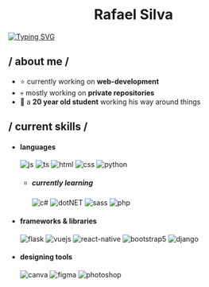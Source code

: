 <h1 align = "center">Rafael Silva</h1>

<a href="https://git.io/typing-svg" align = "center" >
  <img src="https://readme-typing-svg.demolab.com?      font=Fira+Code&duration=3000&pause=1000&color=2EF733&width=350&lines=Hi+there%2C+I'm+Rafael+%F0%9F%91%8B;Computer+Science+Student;Based+in+Porto%2C+Portugal+;Always+looking+to+get+better!" alt="Typing SVG" />
</a>

<!--
- 🔭 I’m currently working on ...
- 🌱 I’m currently learning ...
- 👯 I’m looking to collaborate on ...
- 🤔 I’m looking for help with ...
- 💬 Ask me about ...
- 📫 How to reach me: ...
- 😄 Pronouns: ...
- ⚡ Fun fact: ...
-->

<h2> / about me /</h2>

- ⭐ currently working on **web-development**
- 💀 mostly working on **private repositories**
- 👾 a **20 year old student** working his way around things
  
<h2> / current skills / </h2>
  
- <h4> languages </h4>
  <img src = "https://img.shields.io/badge/JavaScript-323330?style=for-the-badge&logo=javascript&logoColor=F7DF1E" alt = "js" />
  <img src = "https://img.shields.io/badge/TypeScript-007ACC?style=for-the-badge&logo=typescript&logoColor=white" alt = "ts" />
  <img src = "https://img.shields.io/badge/HTML5-E34F26?style=for-the-badge&logo=html5&logoColor=white" alt = "html" />
  <img src = "https://img.shields.io/badge/CSS3-1572B6?style=for-the-badge&logo=css3&logoColor=white" alt = "css" />
  <img src = "https://img.shields.io/badge/Python-3776AB?style=for-the-badge&logo=python&logoColor=white" alt = "python" />
  
  - <h5> currently learning </h5>
    <img src = "https://img.shields.io/badge/c%23-%23239120.svg?style=for-the-badge&logo=c-sharp&logoColor=white" alt = "c#" />
    <img src = "https://img.shields.io/badge/.NET-5C2D91?style=for-the-badge&logo=.net&logoColor=white" alt = "dotNET" />
    <img src = "https://img.shields.io/badge/Sass-CC6699?style=for-the-badge&logo=sass&logoColor=white" alt = "sass" />
    <img src = "https://img.shields.io/badge/PHP-777BB4?style=for-the-badge&logo=php&logoColor=white" alt = "php" />
  
- <h4> frameworks & libraries </h4>
  <img src = "https://img.shields.io/badge/Flask-000000?style=for-the-badge&logo=flask&logoColor=white" alt = "flask" />
  <img src = "https://img.shields.io/badge/Vue.js-35495E?style=for-the-badge&logo=vue.js&logoColor=4FC08D" alt = "vuejs" />
  <img src = "https://img.shields.io/badge/react_native-%2320232a.svg?style=for-the-badge&logo=react&logoColor=%2361DAFB" alt = "react-native" />
  <img src = "https://img.shields.io/badge/bootstrap-%23563D7C.svg?style=for-the-badge&logo=bootstrap&logoColor=white" alt = "bootstrap5" />
  <img src = "https://img.shields.io/badge/Django-092E20?style=for-the-badge&logo=django&logoColor=white" alt = "django" />
  
- <h4> designing tools </h4>
  <img src = "https://img.shields.io/badge/Canva-%2300C4CC.svg?&style=for-the-badge&logo=Canva&logoColor=white" alt = "canva" />
  <img src = "https://img.shields.io/badge/figma-%23F24E1E.svg?style=for-the-badge&logo=figma&logoColor=white" alt = "figma" />
  <img src = "https://img.shields.io/badge/adobe%20photoshop-%2331A8FF.svg?style=for-the-badge&logo=adobe%20photoshop&logoColor=white" alt = "photoshop" />
  
<!--
<h2> / contribution snake / </h2> 
![snake gif](https://github.com/rafael-silvaa/rafael-silvaa/blob/output/github-contribution-grid-snake.gif)
-->
